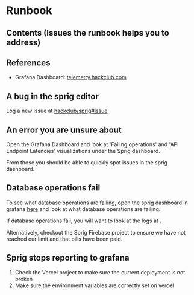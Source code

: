 # Runbook

## Contents (Issues the runbook helps you to address)

## References

- Grafana Dashboard: [telemetry.hackclub.com](https://telemetry.hackclub.com) 

## A bug in the sprig editor

Log a new issue at [hackclub/sprig#issue](https://github.com/hackclub/sprig/issues/new/choose)

## An error you are unsure about

Open the Grafana Dashboard and look at 'Failing operations' and 'API Endpoint Latencies' visualizations under the Sprig dashboard.

From those you should be able to quickly spot issues in the sprig dashboard.

## Database operations fail

To see what database operations are failing, open the sprig dashboard in grafana [here](https://telemetry.hackclub.com/d/b7ac7960-a18f-4c83-a4e5-767d50ad62c7/sprig?orgId=1) and look at what database operations are failing.

If database operations fail, you will want to look at the logs at <logging-service>. 

Alternatively, checkout the Sprig Firebase project to ensure we have not reached our limit and that bills have been paid.

## Sprig stops reporting to grafana

1. Check the Vercel project to make sure the current deployment is not broken
2. Make sure the environment variables are correctly set on vercel